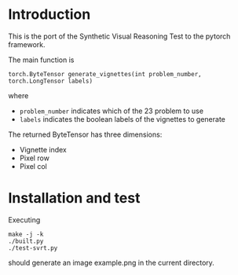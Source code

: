 # Introduction #

This is the port of the Synthetic Visual Reasoning Test to the pytorch
framework.

The main function is

```
torch.ByteTensor generate_vignettes(int problem_number, torch.LongTensor labels)
```

where

 * `problem_number` indicates which of the 23 problem to use
 * `labels` indicates the boolean labels of the vignettes to generate

The returned ByteTensor has three dimensions:

 * Vignette index
 * Pixel row
 * Pixel col

# Installation and test #

Executing

```
make -j -k
./built.py
./test-svrt.py
```

should generate an image example.png in the current directory.
